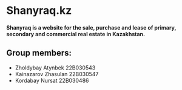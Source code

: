 # Shanyraq.kz
#### Shanyraq is a website for the sale, purchase and lease of primary, secondary and commercial real estate in Kazakhstan.


## Group members:
* Zholdybay Atynbek 22B030543
* Kainazarov Zhasulan 22B030547
* Kordabay Nursat 22B030486
  
